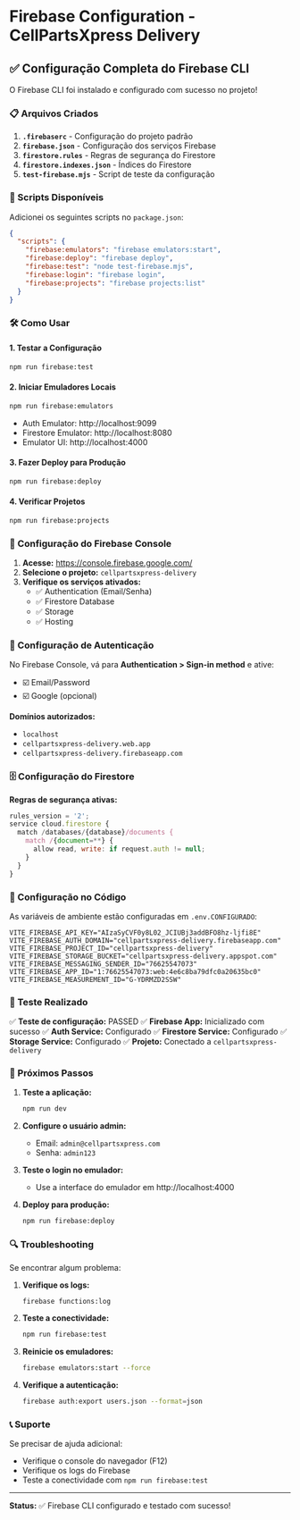 # Firebase Configuration - CellPartsXpress Delivery

## ✅ Configuração Completa do Firebase CLI

O Firebase CLI foi instalado e configurado com sucesso no projeto!

### 📋 Arquivos Criados

1. **`.firebaserc`** - Configuração do projeto padrão
2. **`firebase.json`** - Configuração dos serviços Firebase
3. **`firestore.rules`** - Regras de segurança do Firestore
4. **`firestore.indexes.json`** - Índices do Firestore
5. **`test-firebase.mjs`** - Script de teste da configuração

### 🚀 Scripts Disponíveis

Adicionei os seguintes scripts no `package.json`:

```json
{
  "scripts": {
    "firebase:emulators": "firebase emulators:start",
    "firebase:deploy": "firebase deploy",
    "firebase:test": "node test-firebase.mjs",
    "firebase:login": "firebase login",
    "firebase:projects": "firebase projects:list"
  }
}
```

### 🛠️ Como Usar

#### 1. **Testar a Configuração**
```bash
npm run firebase:test
```

#### 2. **Iniciar Emuladores Locais**
```bash
npm run firebase:emulators
```
- Auth Emulator: http://localhost:9099
- Firestore Emulator: http://localhost:8080
- Emulator UI: http://localhost:4000

#### 3. **Fazer Deploy para Produção**
```bash
npm run firebase:deploy
```

#### 4. **Verificar Projetos**
```bash
npm run firebase:projects
```

### 🔧 Configuração do Firebase Console

1. **Acesse:** https://console.firebase.google.com/
2. **Selecione o projeto:** `cellpartsxpress-delivery`
3. **Verifique os serviços ativados:**
   - ✅ Authentication (Email/Senha)
   - ✅ Firestore Database
   - ✅ Storage
   - ✅ Hosting

### 🔐 Configuração de Autenticação

No Firebase Console, vá para **Authentication > Sign-in method** e ative:
- ☑️ Email/Password
- ☑️ Google (opcional)

**Domínios autorizados:**
- `localhost`
- `cellpartsxpress-delivery.web.app`
- `cellpartsxpress-delivery.firebaseapp.com`

### 🗄️ Configuração do Firestore

**Regras de segurança ativas:**
```javascript
rules_version = '2';
service cloud.firestore {
  match /databases/{database}/documents {
    match /{document=**} {
      allow read, write: if request.auth != null;
    }
  }
}
```

### 📱 Configuração no Código

As variáveis de ambiente estão configuradas em `.env.CONFIGURADO`:

```env
VITE_FIREBASE_API_KEY="AIzaSyCVF0y8L02_JCIUBj3addBFO8hz-ljfi8E"
VITE_FIREBASE_AUTH_DOMAIN="cellpartsxpress-delivery.firebaseapp.com"
VITE_FIREBASE_PROJECT_ID="cellpartsxpress-delivery"
VITE_FIREBASE_STORAGE_BUCKET="cellpartsxpress-delivery.appspot.com"
VITE_FIREBASE_MESSAGING_SENDER_ID="76625547073"
VITE_FIREBASE_APP_ID="1:76625547073:web:4e6c8ba79dfc0a20635bc0"
VITE_FIREBASE_MEASUREMENT_ID="G-YDRMZD2SSW"
```

### 🧪 Teste Realizado

✅ **Teste de configuração:** PASSED
✅ **Firebase App:** Inicializado com sucesso
✅ **Auth Service:** Configurado
✅ **Firestore Service:** Configurado
✅ **Storage Service:** Configurado
✅ **Projeto:** Conectado a `cellpartsxpress-delivery`

### 🚨 Próximos Passos

1. **Teste a aplicação:**
   ```bash
   npm run dev
   ```

2. **Configure o usuário admin:**
   - Email: `admin@cellpartsxpress.com`
   - Senha: `admin123`

3. **Teste o login no emulador:**
   - Use a interface do emulador em http://localhost:4000

4. **Deploy para produção:**
   ```bash
   npm run firebase:deploy
   ```

### 🔍 Troubleshooting

Se encontrar algum problema:

1. **Verifique os logs:**
   ```bash
   firebase functions:log
   ```

2. **Teste a conectividade:**
   ```bash
   npm run firebase:test
   ```

3. **Reinicie os emuladores:**
   ```bash
   firebase emulators:start --force
   ```

4. **Verifique a autenticação:**
   ```bash
   firebase auth:export users.json --format=json
   ```

### 📞 Suporte

Se precisar de ajuda adicional:
- Verifique o console do navegador (F12)
- Verifique os logs do Firebase
- Teste a conectividade com `npm run firebase:test`

---

**Status:** ✅ Firebase CLI configurado e testado com sucesso!
